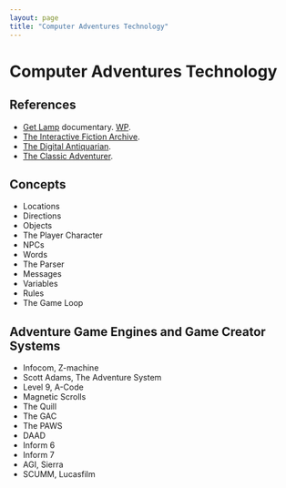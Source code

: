 ```yaml
---
layout: page
title: "Computer Adventures Technology"
---
```


# Computer Adventures Technology

## References
* [Get Lamp](http://www.getlamp.com/) documentary. [WP](https://en.wikipedia.org/wiki/Get_Lamp).
* [The Interactive Fiction Archive](https://www.ifarchive.org/index.html).
* [The Digital Antiquarian](https://www.filfre.net/).
* [The Classic Adventurer](http://classicadventurer.co.uk/).

## Concepts
* Locations
* Directions
* Objects
* The Player Character
* NPCs
* Words
* The Parser
* Messages
* Variables
* Rules
* The Game Loop

## Adventure Game Engines and Game Creator Systems
* Infocom, Z-machine
* Scott Adams, The Adventure System
* Level 9, A-Code
* Magnetic Scrolls
* The Quill
* The GAC
* The PAWS
* DAAD
* Inform 6
* Inform 7
* AGI, Sierra
* SCUMM, Lucasfilm
